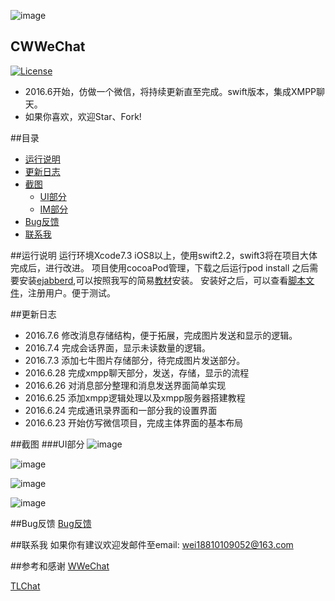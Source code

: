 ![image](https://github.com/wei18810109052/CWWeChat/blob/master/source/Images/CWWeChatIcon.png)
## CWWeChat
[![License](https://img.shields.io/packagist/l/doctrine/orm.svg)](https://github.com/wei18810109052/CWWeChat/blob/master/LICENSE)

* 2016.6开始，仿做一个微信，将持续更新直至完成。swift版本，集成XMPP聊天。
* 如果你喜欢，欢迎Star、Fork!

##目录
- [运行说明](#运行说明)
- [更新日志](#更新日志)
- [截图](#GIF)
  - [UI部分](#UI部分)
  - [IM部分](#IM部分)
- [Bug反馈](#Bug反馈)
- [联系我](#联系我) 

##<a id="运行说明"></a>运行说明
运行环境Xcode7.3 iOS8以上，使用swift2.2，swift3将在项目大体完成后，进行改进。
项目使用cocoaPod管理，下载之后运行pod install
之后需要安装[ejabberd](https://www.process-one.net/en/ejabberd/downloads/),可以按照我写的简易[教材](https://github.com/wei18810109052/CWWeChat/wiki/XMPP%E6%9C%8D%E5%8A%A1%E5%99%A8%E6%90%AD%E5%BB%BA)安装。
安装好之后，可以查看[脚本文件](https://github.com/wei18810109052/CWWeChat/blob/master/scripts/createuser.sh)，注册用户。便于测试。


##<a id="更新日志"></a>更新日志
* 2016.7.6  修改消息存储结构，便于拓展，完成图片发送和显示的逻辑。
* 2016.7.4  完成会话界面，显示未读数量的逻辑。
* 2016.7.3  添加七牛图片存储部分，待完成图片发送部分。
* 2016.6.28 完成xmpp聊天部分，发送，存储，显示的流程
* 2016.6.26 对消息部分整理和消息发送界面简单实现
* 2016.6.25 添加xmpp逻辑处理以及xmpp服务器搭建教程
* 2016.6.24 完成通讯录界面和一部分我的设置界面
* 2016.6.23 开始仿写微信项目，完成主体界面的基本布局

##<a id="GIF"></a>截图
###<a id="UI部分"></a>UI部分
 ![image](https://github.com/wei18810109052/CWWeChat/blob/master/source/Images/Simulator_Message_2.png)

 ![image](https://github.com/wei18810109052/CWWeChat/blob/master/source/Images/Simulator_Address_2.png)
 
 ![image](https://github.com/wei18810109052/CWWeChat/blob/master/source/Images/Simulator_Discover_2.png)
 
 ![image](https://github.com/wei18810109052/CWWeChat/blob/master/source/Images/Simulator_Mine_2.png)

##<a id="Bug反馈"></a>Bug反馈
[Bug反馈](https://github.com/wei18810109052/CWWeChat/issues)

##<a id="联系我"></a>联系我
如果你有建议欢迎发邮件至email: wei18810109052@163.com

##参考和感谢
[WWeChat](https://github.com/Wzxhaha/WWeChat) 

[TLChat](https://github.com/tbl00c/TLChat)

